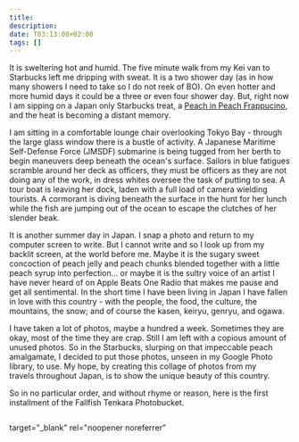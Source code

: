 ```yaml
---
title:
description:
date: T03:13:00+02:00
tags: []
---
```

<div class=“text-lg m-2”>
<p class="mb-2">It is sweltering hot and humid. The five minute walk from my Kei van to Starbucks left me dripping with sweat. It is a two shower day (as in how many showers I need to take so I do not reek of BO). On even hotter and more humid days it could be a three or even four shower day. But, right now I am sipping on a Japan only Starbucks treat, a <a href="https://www.starbucks.co.jp/cafe/?nid=tbn_01_pc" 
target="_blank" 
rel="noopener">Peach in Peach Frappucino</a>, and the heat is becoming a distant memory. 

I am sitting in a comfortable lounge chair overlooking Tokyo Bay - through the large glass window there is a bustle of activity. A Japanese Maritime Self-Defense Force (JMSDF) submarine is being tugged from her berth to begin maneuvers deep beneath the ocean's surface. Sailors in blue fatigues scramble around her deck as officers, they must be officers as they are not doing any of the work, in dress whites oversee the task of putting to sea. A tour boat is leaving her dock, laden with a full load of camera wielding tourists. A cormorant is diving beneath the surface in the hunt for her lunch while the fish are jumping out of the ocean to escape the clutches of her slender beak. 

It is another summer day in Japan. I snap a photo and return to my computer screen to write. But I cannot write and so I look up from my backlit screen, at the world before me. Maybe it is the sugary sweet concoction of peach jelly and peach chunks blended together with a little peach syrup into perfection... or maybe it is the sultry voice of an artist I have never heard of on Apple Beats One Radio that makes me pause and get all sentimental. In the short time I have been living in Japan I have fallen in love with this country - with the people, the food, the culture, the mountains, the snow; and of course the kasen, keiryu, genryu, and ogawa. 

I have taken a lot of photos, maybe a hundred a week. Sometimes they are okay, most of the time they are crap. Still I am left with a copious amount of unused photos. So in the Starbucks, slurping on that impeccable peach amalgamate, I decided to put those photos, unseen in my Google Photo library, to use. My hope, by creating this collage of photos from my travels throughout Japan, is to show the unique beauty of this country.

So in no particular order, and without rhyme or reason, here is the first installment of the Fallfish Tenkara Photobucket.</p>

<img class="w-8/12 rounded-lg shadow-lg mx-auto" src="" alt="" />
</div>

target="_blank" rel="noopener noreferrer"
